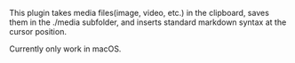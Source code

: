 This plugin takes media files(image, video, etc.) in the clipboard, saves them in the ./media subfolder, and inserts standard markdown syntax at the cursor position.

Currently only work in macOS.
